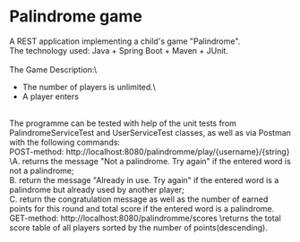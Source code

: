 # Palindrome game
A REST application implementing a child's game "Palindrome".\
The technology used: Java + Spring Boot + Maven + JUnit.\
\
The Game Description:\
* The number of players is unlimited.\
* A player enters 

\
The programme can be tested with help of the unit tests from PalindromeServiceTest and UserServiceTest classes, as well as via Postman with the following commands:\
POST-method: http://localhost:8080/palindromme/play/{username}/{string}
            \A. returns the message "Not a palindrome. Try again" if the entered word is not a palindrome;\
             B. return the message "Already in use. Try again" if the entered word is a palindrome but already used by another player;\
             C. return the congratulation message as well as the number of earned points for this round and total score if the entered word is a palindrome.\
GET-method: http://localhost:8080/palindromme/scores
           \returns the total score table of all players sorted by the number of points(descending).
